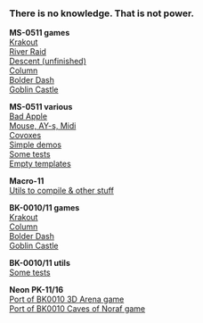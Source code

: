 ### There is no knowledge. That is not power.
**MS-0511 games**<br />
[Krakout](https://github.com/blairecas/krakout/)<br />
[River Raid](https://github.com/blairecas/river/)<br />
[Descent (unfinished)](https://github.com/blairecas/descent/)<br />
[Column](https://github.com/blairecas/column/)<br />
[Bolder Dash](https://github.com/blairecas/bolder/)<br />
[Goblin Castle](https://github.com/blairecas/goblin2/)<br />

**MS-0511 various**<br />
[Bad Apple](https://github.com/blairecas/badapple/)<br />
[Mouse, AY-s, Midi](https://github.com/blairecas/mousetest/)<br />
[Covoxes](https://github.com/blairecas/spcplay/)<br />
[Simple demos](https://github.com/blairecas/kosich/)<br />
[Some tests](https://github.com/blairecas/uknc_tests/)<br />
[Empty templates](https://github.com/blairecas/template/)<br />

**Macro-11**<br />
[Utils to compile & other stuff](https://github.com/blairecas/scripts/)<br />

**BK-0010/11 games**<br />
[Krakout](https://github.com/blairecas/krakout_bk0011m/)<br />
[Column](https://github.com/blairecas/column_bk0010/)<br />
[Bolder Dash](https://github.com/blairecas/bolder_bk0010/)<br />
[Goblin Castle](https://github.com/blairecas/goblin2_bk/)<br />

**BK-0010/11 utils**<br />
[Some tests](https://github.com/blairecas/bk_tests/)<br />

**Neon PK-11/16**<br />
[Port of BK0010 3D Arena game](https://github.com/blairecas/bk3da_neon/)<br />
[Port of BK0010 Caves of Noraf game](https://github.com/blairecas/caves_neon/)<br />
